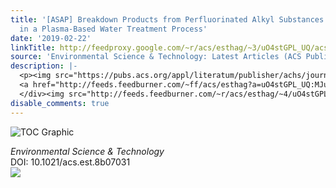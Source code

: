 ```yaml
---
title: '[ASAP] Breakdown Products from Perfluorinated Alkyl Substances (PFAS) Degradation
  in a Plasma-Based Water Treatment Process'
date: '2019-02-22'
linkTitle: http://feedproxy.google.com/~r/acs/esthag/~3/uO4stGPL_UQ/acs.est.8b07031
source: 'Environmental Science & Technology: Latest Articles (ACS Publications)'
description: |-
  <p><img src="https://pubs.acs.org/appl/literatum/publisher/achs/journals/content/esthag/0/esthag.ahead-of-print/acs.est.8b07031/20190222/images/medium/es-2018-07031v_0008.gif" alt="TOC Graphic"/></p><div><cite>Environmental Science & Technology</cite></div><div>DOI: 10.1021/acs.est.8b07031</div><div class="feedflare">
  <a href="http://feeds.feedburner.com/~ff/acs/esthag?a=uO4stGPL_UQ:MJuxRSCuFPo:yIl2AUoC8zA"><img src="http://feeds.feedburner.com/~ff/acs/esthag?d=yIl2AUoC8zA" border="0"></img></a>
  </div><img src="http://feeds.feedburner.com/~r/acs/esthag/~4/uO4stGPL_UQ" height="1" width="1" ...
disable_comments: true
---
```

<p><img src="https://pubs.acs.org/appl/literatum/publisher/achs/journals/content/esthag/0/esthag.ahead-of-print/acs.est.8b07031/20190222/images/medium/es-2018-07031v_0008.gif" alt="TOC Graphic"/></p><div><cite>Environmental Science & Technology</cite></div><div>DOI: 10.1021/acs.est.8b07031</div><div class="feedflare">
<a href="http://feeds.feedburner.com/~ff/acs/esthag?a=uO4stGPL_UQ:MJuxRSCuFPo:yIl2AUoC8zA"><img src="http://feeds.feedburner.com/~ff/acs/esthag?d=yIl2AUoC8zA" border="0"></img></a>
</div><img src="http://feeds.feedburner.com/~r/acs/esthag/~4/uO4stGPL_UQ" height="1" width="1" ...